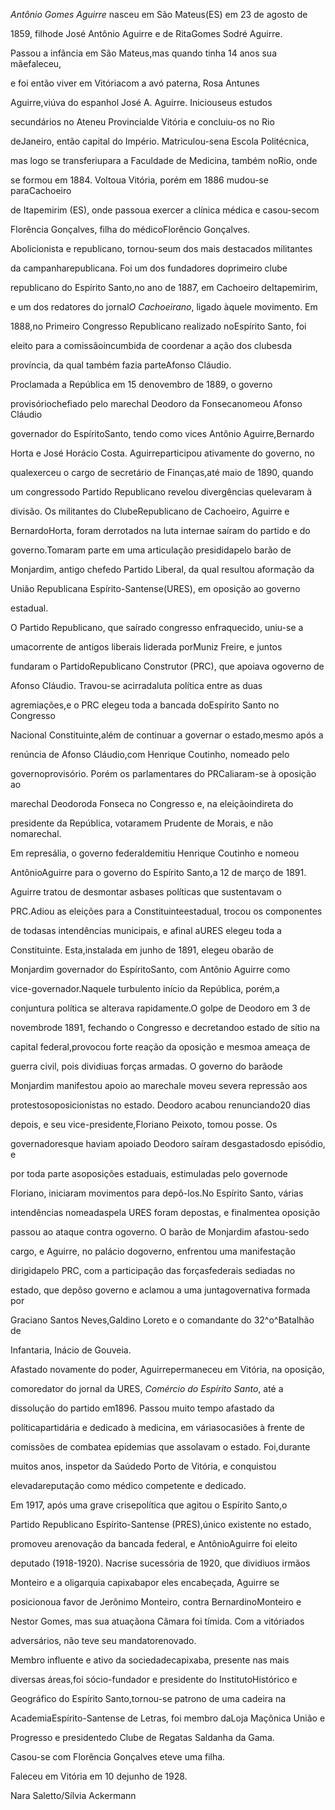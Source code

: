 

*Antônio Gomes Aguirre* nasceu em São Mateus(ES) em 23 de agosto de

1859, filhode José Antônio Aguirre e de RitaGomes Sodré Aguirre.



Passou a infância em São Mateus,mas quando tinha 14 anos sua mãefaleceu,

e foi então viver em Vitóriacom a avó paterna, Rosa Antunes

Aguirre,viúva do espanhol José A. Aguirre. Iniciouseus estudos

secundários no Ateneu Provincialde Vitória e concluiu-os no Rio

deJaneiro, então capital do Império. Matriculou-sena Escola Politécnica,

mas logo se transferiupara a Faculdade de Medicina, também noRio, onde

se formou em 1884. Voltoua Vitória, porém em 1886 mudou-se paraCachoeiro

de Itapemirim (ES), onde passoua exercer a clínica médica e casou-secom

Florência Gonçalves, filha do médicoFlorêncio Gonçalves.



Abolicionista e republicano, tornou-seum dos mais destacados militantes

da campanharepublicana. Foi um dos fundadores doprimeiro clube

republicano do Espírito Santo,no ano de 1887, em Cachoeiro deItapemirim,

e um dos redatores do jornal*O Cachoeirano*, ligado àquele movimento. Em

1888,no Primeiro Congresso Republicano realizado noEspírito Santo, foi

eleito para a comissãoincumbida de coordenar a ação dos clubesda

província, da qual também fazia parteAfonso Cláudio.



Proclamada a República em 15 denovembro de 1889, o governo

provisóriochefiado pelo marechal Deodoro da Fonsecanomeou Afonso Cláudio

governador do EspíritoSanto, tendo como vices Antônio Aguirre,Bernardo

Horta e José Horácio Costa. Aguirreparticipou ativamente do governo, no

qualexerceu o cargo de secretário de Finanças,até maio de 1890, quando

um congressodo Partido Republicano revelou divergências quelevaram à

divisão. Os militantes do ClubeRepublicano de Cachoeiro, Aguirre e

BernardoHorta, foram derrotados na luta internae saíram do partido e do

governo.Tomaram parte em uma articulação presididapelo barão de

Monjardim, antigo chefedo Partido Liberal, da qual resultou aformação da

União Republicana Espírito-Santense(URES), em oposição ao governo

estadual.



O Partido Republicano, que saírado congresso enfraquecido, uniu-se a

umacorrente de antigos liberais liderada porMuniz Freire, e juntos

fundaram o PartidoRepublicano Construtor (PRC), que apoiava ogoverno de

Afonso Cláudio. Travou-se acirradaluta política entre as duas

agremiações,e o PRC elegeu toda a bancada doEspírito Santo no Congresso

Nacional Constituinte,além de continuar a governar o estado,mesmo após a

renúncia de Afonso Cláudio,com Henrique Coutinho, nomeado pelo

governoprovisório. Porém os parlamentares do PRCaliaram-se à oposição ao

marechal Deodoroda Fonseca no Congresso e, na eleiçãoindireta do

presidente da República, votaramem Prudente de Morais, e não nomarechal.

Em represália, o governo federaldemitiu Henrique Coutinho e nomeou

AntônioAguirre para o governo do Espírito Santo,a 12 de março de 1891.



Aguirre tratou de desmontar asbases políticas que sustentavam o

PRC.Adiou as eleições para a Constituinteestadual, trocou os componentes

de todasas intendências municipais, e afinal aURES elegeu toda a

Constituinte. Esta,instalada em junho de 1891, elegeu obarão de

Monjardim governador do EspíritoSanto, com Antônio Aguirre como

vice-governador.Naquele turbulento início da República, porém,a

conjuntura política se alterava rapidamente.O golpe de Deodoro em 3 de

novembrode 1891, fechando o Congresso e decretandoo estado de sítio na

capital federal,provocou forte reação da oposição e mesmoa ameaça de

guerra civil, pois dividiuas forças armadas. O governo do barãode

Monjardim manifestou apoio ao marechale moveu severa repressão aos

protestosoposicionistas no estado. Deodoro acabou renunciando20 dias

depois, e seu vice-presidente,Floriano Peixoto, tomou posse. Os

governadoresque haviam apoiado Deodoro saíram desgastadosdo episódio, e

por toda parte asoposições estaduais, estimuladas pelo governode

Floriano, iniciaram movimentos para depô-los.No Espírito Santo, várias

intendências nomeadaspela URES foram depostas, e finalmentea oposição

passou ao ataque contra ogoverno. O barão de Monjardim afastou-sedo

cargo, e Aguirre, no palácio dogoverno, enfrentou uma manifestação

dirigidapelo PRC, com a participação das forçasfederais sediadas no

estado, que depôso governo e aclamou a uma juntagovernativa formada por

Graciano Santos Neves,Galdino Loreto e o comandante do 32^o^Batalhão de

Infantaria, Inácio de Gouveia.



Afastado novamente do poder, Aguirrepermaneceu em Vitória, na oposição,

comoredator do jornal da URES, *Comércio do Espírito Santo*, até a

dissolução do partido em1896. Passou muito tempo afastado da

políticapartidária e dedicado à medicina, em váriasocasiões à frente de

comissões de combatea epidemias que assolavam o estado. Foi,durante

muitos anos, inspetor da Saúdedo Porto de Vitória, e conquistou

elevadareputação como médico competente e dedicado.



Em 1917, após uma grave crisepolítica que agitou o Espírito Santo,o

Partido Republicano Espírito-Santense (PRES),único existente no estado,

promoveu arenovação da bancada federal, e AntônioAguirre foi eleito

deputado (1918-1920). Nacrise sucessória de 1920, que dividiuos irmãos

Monteiro e a oligarquia capixabapor eles encabeçada, Aguirre se

posicionoua favor de Jerônimo Monteiro, contra BernardinoMonteiro e

Nestor Gomes, mas sua atuaçãona Câmara foi tímida. Com a vitóriados

adversários, não teve seu mandatorenovado.



Membro influente e ativo da sociedadecapixaba, presente nas mais

diversas áreas,foi sócio-fundador e presidente do InstitutoHistórico e

Geográfico do Espírito Santo,tornou-se patrono de uma cadeira na

AcademiaEspírito-Santense de Letras, foi membro daLoja Maçônica União e

Progresso e presidentedo Clube de Regatas Saldanha da Gama.



Casou-se com Florência Gonçalves eteve uma filha.



Faleceu em Vitória em 10 dejunho de 1928.



Nara Saletto/Sílvia Ackermann



